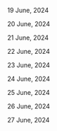 19 June, 2024

20 June, 2024

21 June, 2024

22 June, 2024

23 June, 2024

24 June, 2024

25 June, 2024

26 June, 2024

27 June, 2024